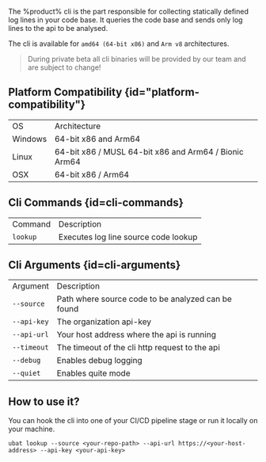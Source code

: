 <title>The CLI</title>

The %product% cli is the part responsible for collecting statically defined log lines in your code base. It queries
the code base and sends only log lines to the api to be analysed.

The cli is available for `amd64 (64-bit x86)` and `Arm v8` architectures.

> During private beta all cli binaries will be provided by our team and are subject to change!

[comment]: <> (Download the cli for your platform at )

## Platform Compatibility {id="platform-compatibility"}

<table id="platform-compatibility-table" style="header-row">
<tr>
    <td>OS</td>
    <td>Architecture</td>
</tr>
<tr>
    <td>Windows</td>
    <td>64-bit x86 and Arm64</td>
</tr>
<tr>
    <td>Linux</td>
    <td>64-bit x86 / MUSL 64-bit x86 and Arm64 / Bionic Arm64</td>
</tr>
<tr>
    <td>OSX</td>
    <td>64-bit x86 / Arm64</td>
</tr>
</table>

## Cli Commands {id=cli-commands}

<table id="cli-commands-table" style="header-row">
<tr>
    <td>Command</td>
    <td>Description</td>
</tr>
<tr>
    <td><code>lookup</code></td>
    <td>Executes log line source code lookup</td>
</tr>
</table>

## Cli Arguments {id=cli-arguments}

<table id="cli-arguments-table" style="header-row">
<tr>
    <td>Argument</td>
    <td>Description</td>
</tr>
<tr>
    <td><code>--source</code></td>
    <td>Path where source code to  be analyzed can be found</td>
</tr>
<tr>
    <td><code>--api-key</code></td>
    <td>The organization api-key</td>
</tr>
<tr>
    <td><code>--api-url</code></td>
    <td>Your host address where the api is running</td>
</tr>
<tr>
    <td><code>--timeout</code></td>
    <td>The timeout of the cli http request to the api</td>
</tr>
<tr>
    <td><code>--debug</code></td>
    <td>Enables debug logging</td>
</tr>
<tr>
    <td><code>--quiet</code></td>
    <td>Enables quite mode</td>
</tr>
</table>

## How to use it?

You can hook the cli into one of your CI/CD pipeline stage or run it locally on your machine.

`ubat lookup --source <your-repo-path> --api-url https://<your-host-address> --api-key <your-api-key>`  